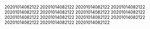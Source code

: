 20201014082122
20201014082122
20201014082122
20201014082122
20201014082122
20201014082122
20201014082122
20201014082122
20201014082122
20201014082122
20201014082122
20201014082122
20201014082122
20201014082122
20201014082122
